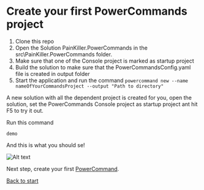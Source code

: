 # Create your first PowerCommands project
1. Clone this repo
2. Open the Solution PainKiller.PowerCommands in the src\PainKiller.PowerCommands folder.
3. Make sure that one of the Console project is marked as startup project
4. Build the solution to make sure that the PowerCommandsConfig.yaml file is created in output folder
5. Start the application and run the command ```powercommand new --name nameOfYourCommandsProject --output "Path to directory"```

A new solution with all the dependent project is created for you, open the solution, set the PowerCommands Console project as startup project ant hit F5 to try it out. 

Run this command 

```demo```

And this is what you should se!

![Alt text](images/DemoCommand.png?raw=true "Demo Command")

Next step, create your first [PowerCommand](Create_new_command.md).

[Back to start](https://github.com/PowerCommands/PowerCommands2022/blob/main/Docs/README.md)
